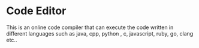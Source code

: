 # Code Editor

This is an online code compiler that can execute the code written in different languages such as java, cpp, python , c, javascript, ruby, go, clang etc..
